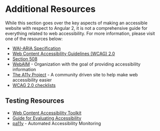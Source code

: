 # Additional Resources

While this section goes over the key aspects of making an accessible website with respect to Angular 2, it is not a comprehensive guide for everything related to web accessibility. For more information, please visit one of the resources below:

- [WAI-ARIA Specification](https://www.w3.org/TR/wai-aria/)
- [Web Content Accessibility Guidelines (WCAG) 2.0](https://www.w3.org/TR/WCAG20/)
- [Section 508](https://www.section508.gov/)
- [WebAIM](http://webaim.org/) - Organization with the goal of providing accessibility information
- [The A11y Project](http://a11yproject.com/) - A community driven site to help make web accessibility easier
- [WCAG 2.0 checklists](https://www.wuhcag.com/wcag-checklist/)

## Testing Resources
- [Web Content Accessibility Toolkit](https://www.w3.org/WAI/ER/tools/)
- [Guide for Evaluating Accessibility](https://www.w3.org/WAI/eval/Overview.html)
- [pa11y](http://pa11y.org/) - Automated Accessibility Monitoring
